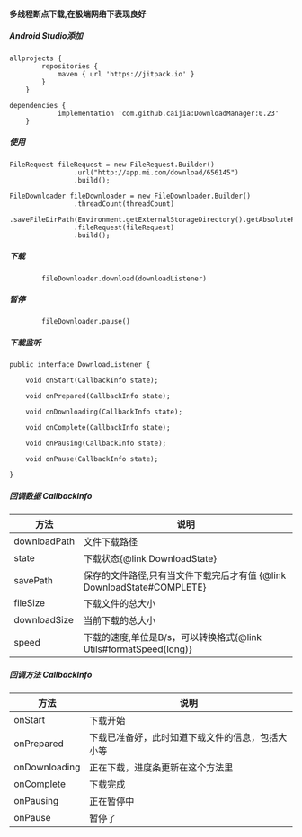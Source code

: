 #### 多线程断点下载,在极端网络下表现良好

##### Android Studio添加
```
allprojects {
		repositories {
			maven { url 'https://jitpack.io' }
		}
	}
```

```
dependencies {
	        implementation 'com.github.caijia:DownloadManager:0.23'
	}
```

##### 使用
```
FileRequest fileRequest = new FileRequest.Builder()
                .url("http://app.mi.com/download/656145")
                .build();

FileDownloader fileDownloader = new FileDownloader.Builder()
                .threadCount(threadCount)
                .saveFileDirPath(Environment.getExternalStorageDirectory().getAbsolutePath())
                .fileRequest(fileRequest)
                .build();
```

##### 下载
```
        fileDownloader.download(downloadListener)
```

##### 暂停
```
        fileDownloader.pause()
```

##### 下载监听
```
public interface DownloadListener {

    void onStart(CallbackInfo state);

    void onPrepared(CallbackInfo state);

    void onDownloading(CallbackInfo state);

    void onComplete(CallbackInfo state);

    void onPausing(CallbackInfo state);

    void onPause(CallbackInfo state);

}

```

##### 回调数据 CallbackInfo
方法 | 说明
--- | --- 
downloadPath | 文件下载路径
state | 下载状态{@link DownloadState}
savePath | 保存的文件路径,只有当文件下载完后才有值 {@link DownloadState#COMPLETE}
fileSize | 下载文件的总大小
downloadSize | 当前下载的总大小
speed | 下载的速度,单位是B/s，可以转换格式{@link Utils#formatSpeed(long)}

##### 回调方法 CallbackInfo
方法 | 说明
--- | --- 
onStart | 下载开始
onPrepared | 下载已准备好，此时知道下载文件的信息，包括大小等
onDownloading | 正在下载，进度条更新在这个方法里
onComplete | 下载完成
onPausing | 正在暂停中
onPause | 暂停了







